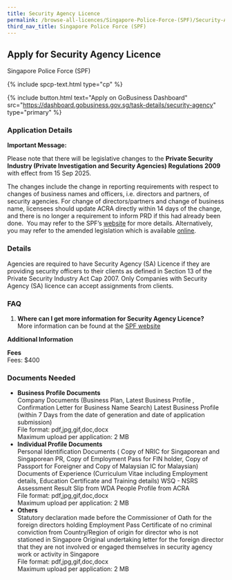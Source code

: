 ```yaml
---
title: Security Agency Licence
permalink: /browse-all-licences/Singapore-Police-Force-(SPF)/Security-Agency-Licence
third_nav_title: Singapore Police Force (SPF)
---
```


## Apply for Security Agency Licence

Singapore Police Force (SPF)

{% include spcp-text.html type="cp" %}

{% include button.html text="Apply on GoBusiness Dashboard" src="https://dashboard.gobusiness.gov.sg/task-details/security-agency" type="primary" %}

<H3>Application Details</H3>

<p><strong>Important Message:</strong></p>
<p>Please note that there will be legislative changes to the <strong>Private Security Industry (Private Investigation and Security Agencies) Regulations 2009</strong> with effect from 15 Sep 2025.</p>
<p>The changes include the change in reporting requirements with respect to changes of business names and officers, i.e. directors and partners, of security agencies. For change of directors/partners and change of business name, licensees should update ACRA directly within 14 days of the change, and there is no longer a requirement to inform PRD if this had already been done. &nbsp;You may refer to the SPF&rsquo;s <a href="https://www.police.gov.sg/e-services/Police-Licences/Security-Agency-Licence" target="_blank" rel="noopener">website</a> for more details. Alternatively, you may refer to the amended legislation which is available <a href="https://sso.agc.gov.sg/" target="_blank" rel="noopener">online</a>.&nbsp;</p>
<h3>Details</h3>
<p>Agencies are required to have Security Agency (SA) Licence if they are providing security officers to their clients as defined in Section 13 of the Private Security Industry Act Cap 2007. Only Companies with Security Agency (SA) licence can accept assignments from clients.</p>
<h3>FAQ</h3>
<ol>
<li><strong>Where can I get more information for Security Agency Licence?</strong><br>More information can be found at the <a href="https://www.police.gov.sg/e-Services/Police-Licences/Security-Agency-Licence">SPF website</a></li>
</ol>

<strong>Additional Information</strong>

<p><strong>Fees</strong><br>Fees: $400</p>

<H3>Documents Needed</H3>

<ul>
<li><strong>Business Profile Documents</strong><br>Company Documents (Business Plan, Latest Business Profile , Confirmation Letter for Business Name Search) Latest Business Profile (within 7 Days from the date of generation and date of application submission) <br>File format: pdf,jpg,gif,doc,docx<br>Maximum upload per application: 2 MB</li>
<li><strong>Individual Profile Documents</strong><br>Personal Identification Documents ( Copy of NRIC for Singaporean and Singaporean PR, Copy of Employment Pass for FIN holder, Copy of Passport for Foreigner and Copy of Malaysian IC for Malaysian) Documents of Experience (Curriculum Vitae including Employment details, Education Certificate and Training details) WSQ - NSRS Assessment Result Slip from WDA People Profile from ACRA <br>File format: pdf,jpg,gif,doc,docx<br>Maximum upload per application: 2 MB</li>
<li><strong>Others</strong><br>Statutory declaration made before the Commissioner of Oath for the foreign directors holding Employment Pass Certificate of no criminal conviction from Country/Region of origin for director who is not stationed in Singapore Original undertaking letter for the foreign director that they are not involved or engaged themselves in security agency work or activity in Singapore<br>File format: pdf,jpg,gif,doc,docx<br>Maximum upload per application: 2 MB</li>
</ul>

